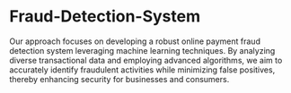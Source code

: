 # Fraud-Detection-System
Our approach focuses on developing a robust online payment fraud detection system leveraging machine learning techniques. By analyzing diverse transactional data and employing advanced algorithms, we aim to accurately identify fraudulent activities while minimizing false positives, thereby enhancing security for businesses and consumers.
